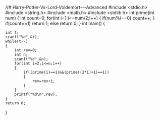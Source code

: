 //# Harry-Potter-Vs-Lord-Voldemort---Advanced
#include <stdio.h>
#include <string.h>
#include <math.h>
#include <stdlib.h>
int prime(int num)
{
    int count=0;
    for(int i=1;i<=num/2;i++)
    {
        if(num%i==0)
            count++;
    }
    if(count==1)
        return 1;
    else
        return 0;
}
int main() {

    int t;
    scanf("%d",&t);
    while(t--)
    {
        int rev=0;
        int n;
        scanf("%d",&n);
        for(int i=2;i<=n;i++)
        {
            if((prime(i)==1)&&(prime((2*i)+1)==1))
            {
                rev=rev+i;
            }
        }
        printf("%d\n",rev);
    }
    return 0;
}
